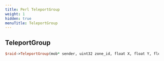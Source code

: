 ```yaml
---
title: Perl TeleportGroup
weight: 1
hidden: true
menuTitle: TeleportGroup
---
```

## TeleportGroup
```perl
$raid->TeleportGroup(mob* sender, uint32 zone_id, float X, float Y, float Z, float heading, uint32 group_id)
```